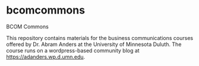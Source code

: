 bcomcommons
===========

BCOM Commons

This repository contains materials for the business communications courses offered by Dr. Abram Anders at the University of Minnesota Duluth. The course runs on a wordpress-based community blog at https://adanders.wp.d.umn.edu. 
